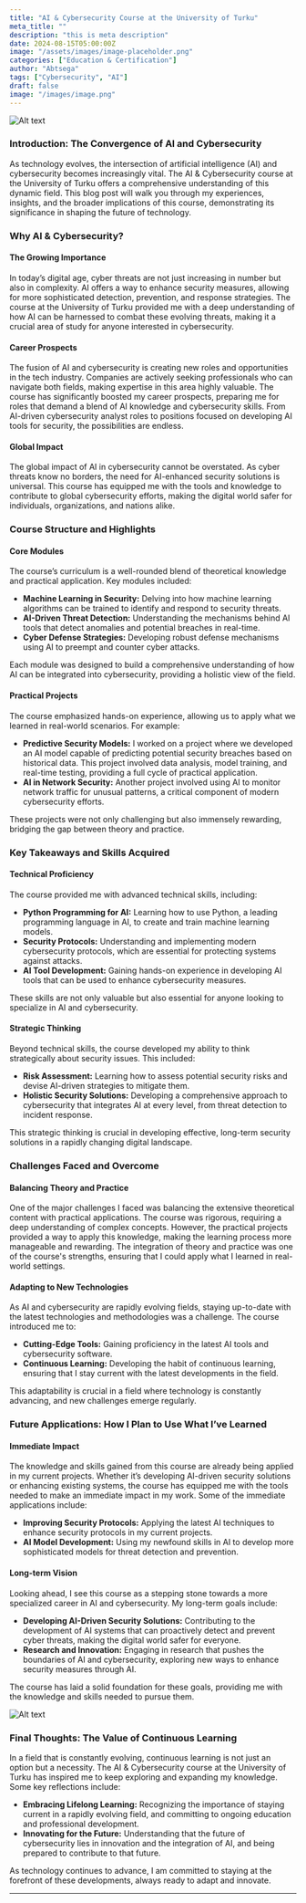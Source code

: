 ```yaml
---
title: "AI & Cybersecurity Course at the University of Turku"
meta_title: ""
description: "this is meta description"
date: 2024-08-15T05:00:00Z
image: "/assets/images/image-placeholder.png"
categories: ["Education & Certification"]
author: "Abtsega"
tags: ["Cybersecurity", "AI"]
draft: false
image: "/images/image.png"
---
```




![Alt text](/images/ai-cyber.jpg)    

### **Introduction: The Convergence of AI and Cybersecurity**

As technology evolves, the intersection of artificial intelligence (AI) and cybersecurity becomes increasingly vital. The AI & Cybersecurity course at the University of Turku offers a comprehensive understanding of this dynamic field. This blog post will walk you through my experiences, insights, and the broader implications of this course, demonstrating its significance in shaping the future of technology.

### **Why AI & Cybersecurity?**

#### **The Growing Importance**

In today’s digital age, cyber threats are not just increasing in number but also in complexity. AI offers a way to enhance security measures, allowing for more sophisticated detection, prevention, and response strategies. The course at the University of Turku provided me with a deep understanding of how AI can be harnessed to combat these evolving threats, making it a crucial area of study for anyone interested in cybersecurity.

#### **Career Prospects**

The fusion of AI and cybersecurity is creating new roles and opportunities in the tech industry. Companies are actively seeking professionals who can navigate both fields, making expertise in this area highly valuable. The course has significantly boosted my career prospects, preparing me for roles that demand a blend of AI knowledge and cybersecurity skills. From AI-driven cybersecurity analyst roles to positions focused on developing AI tools for security, the possibilities are endless.

#### **Global Impact**

The global impact of AI in cybersecurity cannot be overstated. As cyber threats know no borders, the need for AI-enhanced security solutions is universal. This course has equipped me with the tools and knowledge to contribute to global cybersecurity efforts, making the digital world safer for individuals, organizations, and nations alike.

### **Course Structure and Highlights**

#### **Core Modules**

The course’s curriculum is a well-rounded blend of theoretical knowledge and practical application. Key modules included:

- **Machine Learning in Security:** Delving into how machine learning algorithms can be trained to identify and respond to security threats.
- **AI-Driven Threat Detection:** Understanding the mechanisms behind AI tools that detect anomalies and potential breaches in real-time.
- **Cyber Defense Strategies:** Developing robust defense mechanisms using AI to preempt and counter cyber attacks.

Each module was designed to build a comprehensive understanding of how AI can be integrated into cybersecurity, providing a holistic view of the field.

#### **Practical Projects**

The course emphasized hands-on experience, allowing us to apply what we learned in real-world scenarios. For example:

- **Predictive Security Models:** I worked on a project where we developed an AI model capable of predicting potential security breaches based on historical data. This project involved data analysis, model training, and real-time testing, providing a full cycle of practical application.
- **AI in Network Security:** Another project involved using AI to monitor network traffic for unusual patterns, a critical component of modern cybersecurity efforts.

These projects were not only challenging but also immensely rewarding, bridging the gap between theory and practice.


### **Key Takeaways and Skills Acquired**

#### **Technical Proficiency**

The course provided me with advanced technical skills, including:

- **Python Programming for AI:** Learning how to use Python, a leading programming language in AI, to create and train machine learning models.
- **Security Protocols:** Understanding and implementing modern cybersecurity protocols, which are essential for protecting systems against attacks.
- **AI Tool Development:** Gaining hands-on experience in developing AI tools that can be used to enhance cybersecurity measures.

These skills are not only valuable but also essential for anyone looking to specialize in AI and cybersecurity.

#### **Strategic Thinking**

Beyond technical skills, the course developed my ability to think strategically about security issues. This included:

- **Risk Assessment:** Learning how to assess potential security risks and devise AI-driven strategies to mitigate them.
- **Holistic Security Solutions:** Developing a comprehensive approach to cybersecurity that integrates AI at every level, from threat detection to incident response.

This strategic thinking is crucial in developing effective, long-term security solutions in a rapidly changing digital landscape.


### **Challenges Faced and Overcome**

#### **Balancing Theory and Practice**

One of the major challenges I faced was balancing the extensive theoretical content with practical applications. The course was rigorous, requiring a deep understanding of complex concepts. However, the practical projects provided a way to apply this knowledge, making the learning process more manageable and rewarding. The integration of theory and practice was one of the course's strengths, ensuring that I could apply what I learned in real-world settings.



#### **Adapting to New Technologies**

As AI and cybersecurity are rapidly evolving fields, staying up-to-date with the latest technologies and methodologies was a challenge. The course introduced me to:

- **Cutting-Edge Tools:** Gaining proficiency in the latest AI tools and cybersecurity software.
- **Continuous Learning:** Developing the habit of continuous learning, ensuring that I stay current with the latest developments in the field.

This adaptability is crucial in a field where technology is constantly advancing, and new challenges emerge regularly.

### **Future Applications: How I Plan to Use What I’ve Learned**

#### **Immediate Impact**

The knowledge and skills gained from this course are already being applied in my current projects. Whether it’s developing AI-driven security solutions or enhancing existing systems, the course has equipped me with the tools needed to make an immediate impact in my work. Some of the immediate applications include:

- **Improving Security Protocols:** Applying the latest AI techniques to enhance security protocols in my current projects.
- **AI Model Development:** Using my newfound skills in AI to develop more sophisticated models for threat detection and prevention.

#### **Long-term Vision**

Looking ahead, I see this course as a stepping stone towards a more specialized career in AI and cybersecurity. My long-term goals include:

- **Developing AI-Driven Security Solutions:** Contributing to the development of AI systems that can proactively detect and prevent cyber threats, making the digital world safer for everyone.
- **Research and Innovation:** Engaging in research that pushes the boundaries of AI and cybersecurity, exploring new ways to enhance security measures through AI.

The course has laid a solid foundation for these goals, providing me with the knowledge and skills needed to pursue them.

![Alt text](/images/aicyber.png)    

### **Final Thoughts: The Value of Continuous Learning**

In a field that is constantly evolving, continuous learning is not just an option but a necessity. The AI & Cybersecurity course at the University of Turku has inspired me to keep exploring and expanding my knowledge. Some key reflections include:

- **Embracing Lifelong Learning:** Recognizing the importance of staying current in a rapidly evolving field, and committing to ongoing education and professional development.
- **Innovating for the Future:** Understanding that the future of cybersecurity lies in innovation and the integration of AI, and being prepared to contribute to that future.

As technology continues to advance, I am committed to staying at the forefront of these developments, always ready to adapt and innovate.



---

